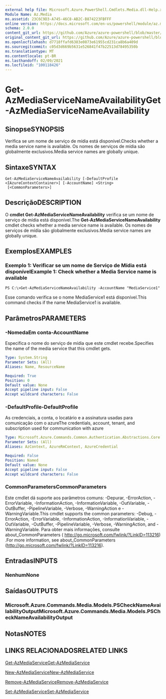 ```yaml
---
external help file: Microsoft.Azure.PowerShell.Cmdlets.Media.dll-Help.xml
Module Name: Az.Media
ms.assetid: 23C6C9D3-A745-46C8-AB2C-B874223FBFFF
online version: https://docs.microsoft.com/en-us/powershell/module/az.media/get-azmediaservicenameavailability
schema: 2.0.0
content_git_url: https://github.com/Azure/azure-powershell/blob/master/src/Media/Media/help/Get-AzMediaServiceNameAvailability.md
original_content_git_url: https://github.com/Azure/azure-powershell/blob/master/src/Media/Media/help/Get-AzMediaServiceNameAvailability.md
ms.openlocfilehash: d7718ffafd6383e0873e61955cd231ca8b6a409d
ms.sourcegitcommit: c05d3d669b5631e526841f47b22513d78495350b
ms.translationtype: MT
ms.contentlocale: pt-BR
ms.lasthandoff: 02/09/2021
ms.locfileid: "100118426"
---
```

# <span data-ttu-id="f6ad7-101">Get-AzMediaServiceNameAvailability</span><span class="sxs-lookup"><span data-stu-id="f6ad7-101">Get-AzMediaServiceNameAvailability</span></span>

## <span data-ttu-id="f6ad7-102">Sinopse</span><span class="sxs-lookup"><span data-stu-id="f6ad7-102">SYNOPSIS</span></span>
<span data-ttu-id="f6ad7-103">Verifica se um nome de serviço de mídia está disponível.</span><span class="sxs-lookup"><span data-stu-id="f6ad7-103">Checks whether a media service name is available.</span></span>
<span data-ttu-id="f6ad7-104">Os nomes de serviços de mídia são globalmente exclusivos.</span><span class="sxs-lookup"><span data-stu-id="f6ad7-104">Media service names are globally unique.</span></span>

## <span data-ttu-id="f6ad7-105">Sintaxe</span><span class="sxs-lookup"><span data-stu-id="f6ad7-105">SYNTAX</span></span>

```
Get-AzMediaServiceNameAvailability [-DefaultProfile <IAzureContextContainer>] [-AccountName] <String>
 [<CommonParameters>]
```

## <span data-ttu-id="f6ad7-106">Descrição</span><span class="sxs-lookup"><span data-stu-id="f6ad7-106">DESCRIPTION</span></span>
<span data-ttu-id="f6ad7-107">O **cmdlet Get-AzMediaServiceNameAvailability** verifica se um nome de serviço de mídia está disponível.</span><span class="sxs-lookup"><span data-stu-id="f6ad7-107">The **Get-AzMediaServiceNameAvailability** cmdlet checks whether a media service name is available.</span></span>
<span data-ttu-id="f6ad7-108">Os nomes de serviços de mídia são globalmente exclusivos.</span><span class="sxs-lookup"><span data-stu-id="f6ad7-108">Media service names are globally unique.</span></span>

## <span data-ttu-id="f6ad7-109">Exemplos</span><span class="sxs-lookup"><span data-stu-id="f6ad7-109">EXAMPLES</span></span>

### <span data-ttu-id="f6ad7-110">Exemplo 1: Verificar se um nome de Serviço de Mídia está disponível</span><span class="sxs-lookup"><span data-stu-id="f6ad7-110">Example 1: Check whether a Media Service name is available</span></span>
```
PS C:\>Get-AzMediaServiceNameAvailability -AccountName "MediaService1"
```

<span data-ttu-id="f6ad7-111">Esse comando verifica se o nome MediaService1 está disponível.</span><span class="sxs-lookup"><span data-stu-id="f6ad7-111">This command checks if the name MediaService1 is available.</span></span>

## <span data-ttu-id="f6ad7-112">Parâmetros</span><span class="sxs-lookup"><span data-stu-id="f6ad7-112">PARAMETERS</span></span>

### <span data-ttu-id="f6ad7-113">-NomedaEm conta</span><span class="sxs-lookup"><span data-stu-id="f6ad7-113">-AccountName</span></span>
<span data-ttu-id="f6ad7-114">Especifica o nome do serviço de mídia que este cmdlet recebe.</span><span class="sxs-lookup"><span data-stu-id="f6ad7-114">Specifies the name of the media service that this cmdlet gets.</span></span>

```yaml
Type: System.String
Parameter Sets: (All)
Aliases: Name, ResourceName

Required: True
Position: 0
Default value: None
Accept pipeline input: False
Accept wildcard characters: False
```

### <span data-ttu-id="f6ad7-115">-DefaultProfile</span><span class="sxs-lookup"><span data-stu-id="f6ad7-115">-DefaultProfile</span></span>
<span data-ttu-id="f6ad7-116">As credenciais, a conta, o locatário e a assinatura usadas para comunicação com o azure</span><span class="sxs-lookup"><span data-stu-id="f6ad7-116">The credentials, account, tenant, and subscription used for communication with azure</span></span>

```yaml
Type: Microsoft.Azure.Commands.Common.Authentication.Abstractions.Core.IAzureContextContainer
Parameter Sets: (All)
Aliases: AzContext, AzureRmContext, AzureCredential

Required: False
Position: Named
Default value: None
Accept pipeline input: False
Accept wildcard characters: False
```

### <span data-ttu-id="f6ad7-117">CommonParameters</span><span class="sxs-lookup"><span data-stu-id="f6ad7-117">CommonParameters</span></span>
<span data-ttu-id="f6ad7-118">Este cmdlet dá suporte aos parâmetros comuns: -Depurar, -ErrorAction, -ErrorVariable, -InformationAction, -InformationVariable, -OutVariable, -OutBuffer, -PipelineVariable, -Verbose, -WarningAction e -WarningVariable.</span><span class="sxs-lookup"><span data-stu-id="f6ad7-118">This cmdlet supports the common parameters: -Debug, -ErrorAction, -ErrorVariable, -InformationAction, -InformationVariable, -OutVariable, -OutBuffer, -PipelineVariable, -Verbose, -WarningAction, and -WarningVariable.</span></span> <span data-ttu-id="f6ad7-119">Para obter mais informações, consulte about_CommonParameters ( http://go.microsoft.com/fwlink/?LinkID=113216) .</span><span class="sxs-lookup"><span data-stu-id="f6ad7-119">For more information, see about_CommonParameters (http://go.microsoft.com/fwlink/?LinkID=113216).</span></span>

## <span data-ttu-id="f6ad7-120">Entradas</span><span class="sxs-lookup"><span data-stu-id="f6ad7-120">INPUTS</span></span>

### <span data-ttu-id="f6ad7-121">Nenhum</span><span class="sxs-lookup"><span data-stu-id="f6ad7-121">None</span></span>

## <span data-ttu-id="f6ad7-122">Saídas</span><span class="sxs-lookup"><span data-stu-id="f6ad7-122">OUTPUTS</span></span>

### <span data-ttu-id="f6ad7-123">Microsoft.Azure.Commands.Media.Models.PSCheckNameAvailabilityOutput</span><span class="sxs-lookup"><span data-stu-id="f6ad7-123">Microsoft.Azure.Commands.Media.Models.PSCheckNameAvailabilityOutput</span></span>

## <span data-ttu-id="f6ad7-124">Notas</span><span class="sxs-lookup"><span data-stu-id="f6ad7-124">NOTES</span></span>

## <span data-ttu-id="f6ad7-125">LINKS RELACIONADOS</span><span class="sxs-lookup"><span data-stu-id="f6ad7-125">RELATED LINKS</span></span>

[<span data-ttu-id="f6ad7-126">Get-AzMediaService</span><span class="sxs-lookup"><span data-stu-id="f6ad7-126">Get-AzMediaService</span></span>](./Get-AzMediaService.md)

[<span data-ttu-id="f6ad7-127">New-AzMediaService</span><span class="sxs-lookup"><span data-stu-id="f6ad7-127">New-AzMediaService</span></span>](./New-AzMediaService.md)

[<span data-ttu-id="f6ad7-128">Remove-AzMediaService</span><span class="sxs-lookup"><span data-stu-id="f6ad7-128">Remove-AzMediaService</span></span>](./Remove-AzMediaService.md)

[<span data-ttu-id="f6ad7-129">Set-AzMediaService</span><span class="sxs-lookup"><span data-stu-id="f6ad7-129">Set-AzMediaService</span></span>](./Set-AzMediaService.md)


